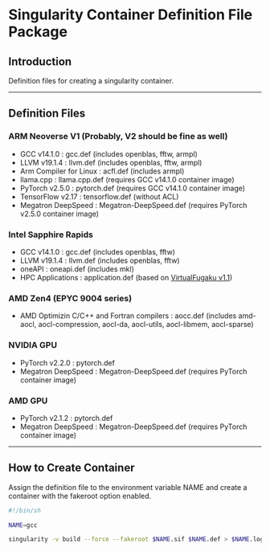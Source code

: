 
# Singularity Container Definition File Package

## Introduction

Definition files for creating a singularity container.

---

## Definition Files

### ARM Neoverse V1 (Probably, V2 should be fine as well)

 - GCC v14.1.0 : gcc.def (includes openblas, fftw, armpl)
 - LLVM v19.1.4 : llvm.def (includes openblas, fftw, armpl)
 - Arm Compiler for Linux : acfl.def (includes armpl)
 - llama.cpp : llama.cpp.def (requires GCC v14.1.0 container image)
 - PyTorch v2.5.0 : pytorch.def (requires GCC v14.1.0 container image)
 - TensorFlow v2.17 : tensorflow.def (without ACL)
 - Megatron DeepSpeed : Megatron-DeepSpeed.def (requires PyTorch v2.5.0 container image)

### Intel Sapphire Rapids

 - GCC v14.1.0 : gcc.def (includes openblas, fftw)
 - LLVM v19.1.4 : llvm.def (includes openblas, fftw)
 - oneAPI : oneapi.def (includes mkl)
 - HPC Applications : application.def (based on [VirtualFugaku v1.1](https://github.com/RIKEN-RCCS/spack/blob/virtual_fugaku/spack-ver1-1.def))

### AMD Zen4 (EPYC 9004 series)

 - AMD Optimizin C/C++ and Fortran compilers : aocc.def (includes amd-aocl, aocl-compression, aocl-da, aocl-utils, aocl-libmem, aocl-sparse)

### NVIDIA GPU

 - PyTorch v2.2.0 : pytorch.def
 - Megatron DeepSpeed : Megatron-DeepSpeed.def (requires PyTorch container image)

### AMD GPU

 - PyTorch v2.1.2 : pytorch.def
 - Megatron DeepSpeed : Megatron-DeepSpeed.def (requires PyTorch container image)

---

## How to Create Container

Assign the definition file to the environment variable NAME and create a container with the fakeroot option enabled.

```bash
#!/bin/sh

NAME=gcc

singularity -v build --force --fakeroot $NAME.sif $NAME.def > $NAME.log 2>&1
```

